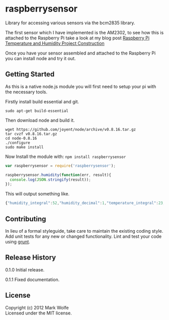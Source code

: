 # raspberrysensor

Library for accessing various sensors via the bcm2835 library.

The first sensor which I have implemented is the AM2302, to see how this is attached to the Raspberry Pi take a look
at my blog post [Raspberry Pi Temperature and Humidity Project Construction](www.wolfe.id.au/2012/12/22/raspberry-pi-temperature-and-humidity-project-construction/)

Once you have your sensor assembled and attached to the Raspberry Pi you can install node and try it out.

## Getting Started

As this is a native node.js module you will first need to setup your pi with the necessary tools.

Firstly install build essential and git.

```
sudo apt-get build-essential
```

Then download node and build it.

```
wget https://github.com/joyent/node/archive/v0.8.16.tar.gz
tar cvzf v0.8.16.tar.gz
cd node-0.8.16
./configure
sudo make install
```

Now Install the module with: `npm install raspberrysensor`

```javascript
var raspberrysensor = require('raspberrysensor');

raspberrysensor.humidity(function(err, result){
  console.log(JSON.stringify(result));
});
```

This will output something like.

```javascript
{"humidity_integral":52,"humidity_decimal":1,"temperature_integral":23,"temperature_decimal":7}
```

## Contributing
In lieu of a formal styleguide, take care to maintain the existing coding style. Add unit tests for any new or changed functionality. Lint and test your code using [grunt](https://github.com/gruntjs/grunt).

## Release History

0.1.0 Initial release.

0.1.1 Fixed documentation.

## License
Copyright (c) 2012 Mark Wolfe  
Licensed under the MIT license.
